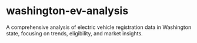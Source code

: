 # washington-ev-analysis
A comprehensive analysis of electric vehicle registration data in Washington state, focusing on trends, eligibility, and market insights.
